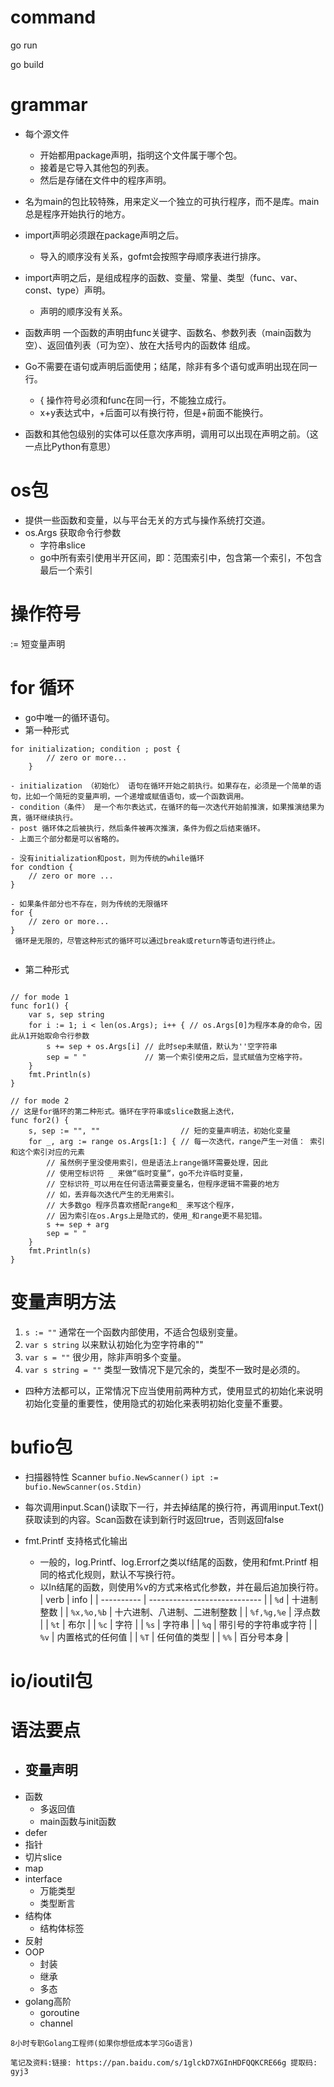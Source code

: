 # command
go run

go build


# grammar
- 每个源文件
    - 开始都用package声明，指明这个文件属于哪个包。
    - 接着是它导入其他包的列表。
    - 然后是存储在文件中的程序声明。

- 名为main的包比较特殊，用来定义一个独立的可执行程序，而不是库。main总是程序开始执行的地方。

- import声明必须跟在package声明之后。
    - 导入的顺序没有关系，gofmt会按照字母顺序表进行排序。

- import声明之后，是组成程序的函数、变量、常量、类型（func、var、const、type）声明。
    - 声明的顺序没有关系。


- 函数声明
    一个函数的声明由func关键字、函数名、参数列表（main函数为空）、返回值列表（可为空）、放在大括号内的函数体 组成。

- Go不需要在语句或声明后面使用；结尾，除非有多个语句或声明出现在同一行。
    - { 操作符号必须和func在同一行，不能独立成行。
    - x+y表达式中，+后面可以有换行符，但是+前面不能换行。
- 函数和其他包级别的实体可以任意次序声明，调用可以出现在声明之前。（这一点比Python有意思）

# os包
- 提供一些函数和变量，以与平台无关的方式与操作系统打交道。
- os.Args 获取命令行参数
    - 字符串slice
    - go中所有索引使用半开区间，即：范围索引中，包含第一个索引，不包含最后一个索引

# 操作符号
:=  短变量声明


# for 循环
- go中唯一的循环语句。
- 第一种形式
```
for initialization; condition ; post {
        // zero or more...
    }

- initialization （初始化） 语句在循环开始之前执行。如果存在，必须是一个简单的语句，比如一个简短的变量声明，一个递增或赋值语句，或一个函数调用。
- condition（条件） 是一个布尔表达式，在循环的每一次迭代开始前推演，如果推演结果为真，循环继续执行。
- post 循环体之后被执行，然后条件被再次推演，条件为假之后结束循环。
- 上面三个部分都是可以省略的。

- 没有initialization和post，则为传统的while循环
for condtion {
    // zero or more ...
}

- 如果条件部分也不存在，则为传统的无限循环
for {
    // zero or more...
}
 循环是无限的，尽管这种形式的循环可以通过break或return等语句进行终止。


```
- 第二种形式
```

// for mode 1
func for1() {
	var s, sep string
	for i := 1; i < len(os.Args); i++ { // os.Args[0]为程序本身的命令，因此从1开始取命令行参数
		s += sep + os.Args[i] // 此时sep未赋值，默认为''空字符串
		sep = " "             // 第一个索引使用之后，显式赋值为空格字符。
	}
	fmt.Println(s)
}

// for mode 2
// 这是for循环的第二种形式。循环在字符串或slice数据上迭代，
func for2() {
	s, sep := "", ""                  // 短的变量声明法，初始化变量
	for _, arg := range os.Args[1:] { // 每一次迭代，range产生一对值： 索引和这个索引对应的元素
		// 虽然例子里没使用索引，但是语法上range循环需要处理，因此
		// 使用空标识符 _ 来做“临时变量“，go不允许临时变量，
		// 空标识符_可以用在任何语法需要变量名，但程序逻辑不需要的地方
		// 如，丢弃每次迭代产生的无用索引。
		// 大多数go 程序员喜欢搭配range和_ 来写这个程序，
		// 因为索引在os.Args上是隐式的，使用_和range更不易犯错。
		s += sep + arg
		sep = " "
	}
	fmt.Println(s)
}
```


# 变量声明方法
1. `s := ""` 通常在一个函数内部使用，不适合包级别变量。
2. `var s string` 以来默认初始化为空字符串的""
3. `var s = ""` 很少用，除非声明多个变量。
4. `var s string = ""` 类型一致情况下是冗余的，类型不一致时是必须的。
- 四种方法都可以，正常情况下应当使用前两种方式，使用显式的初始化来说明初始化变量的重要性，使用隐式的初始化来表明初始化变量不重要。

# bufio包
- 扫描器特性 Scanner
`bufio.NewScanner()`
`ipt := bufio.NewScanner(os.Stdin)`
- 每次调用input.Scan()读取下一行，并去掉结尾的换行符，再调用input.Text()获取读到的内容。Scan函数在读到新行时返回true，否则返回false

- fmt.Printf 支持格式化输出
	- 一般的，log.Printf、log.Errorf之类以f结尾的函数，使用和fmt.Printf 相同的格式化规则，默认不写换行符。
	- 以ln结尾的函数，则使用%v的方式来格式化参数，并在最后追加换行符。
| verb       | info                         |
| ---------- | ---------------------------- |
| `%d`       | 十进制整数                   |
| `%x,%o,%b` | 十六进制、八进制、二进制整数 |
| `%f,%g,%e` | 浮点数                       |
| `%t`       | 布尔                         |
| `%c`       | 字符                         |
| `%s`       | 字符串                       |
| `%q`       | 带引号的字符串或字符         |
| `%v`       | 内置格式的任何值             |
| `%T`       | 任何值的类型                 |
| `%%`       | 百分号本身                   |

# io/ioutil包





# 语法要点
- 变量声明
	- 
- 函数
	- 多返回值
	- main函数与init函数
- defer
- 指针
- 切片slice
- map
- interface
	- 万能类型
	- 类型断言
- 结构体
	- 结构体标签
- 反射
- OOP
	- 封装
	- 继承
	- 多态
- golang高阶
	- goroutine
	- channel

```
8小时专职Golang工程师(如果你想低成本学习Go语言) 

笔记及资料:链接: https://pan.baidu.com/s/1glckD7XGInHDFQQKCRE66g 提取码: gyj3
```